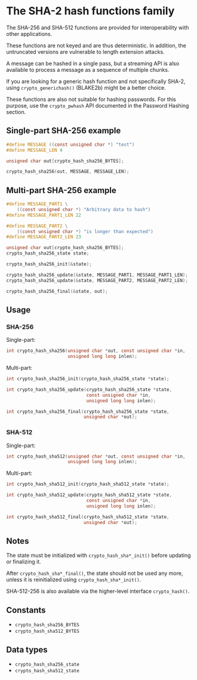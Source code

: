 # The SHA-2 hash functions family

The SHA-256 and SHA-512 functions are provided for interoperability with other applications.

These functions are not keyed and are thus deterministic. In addition, the untruncated versions are vulnerable to length extension attacks.

A message can be hashed in a single pass, but a streaming API is also available to process a message as a sequence of multiple chunks.

If you are looking for a generic hash function and not specifically SHA-2, using `crypto_generichash()` (BLAKE2b) might be a better choice.

These functions are also not suitable for hashing passwords. For this purpose, use the `crypto_pwhash` API documented in the Password Hashing section.

## Single-part SHA-256 example

```c
#define MESSAGE ((const unsigned char *) "test")
#define MESSAGE_LEN 4

unsigned char out[crypto_hash_sha256_BYTES];

crypto_hash_sha256(out, MESSAGE, MESSAGE_LEN);
```

## Multi-part SHA-256 example

```c
#define MESSAGE_PART1 \
    ((const unsigned char *) "Arbitrary data to hash")
#define MESSAGE_PART1_LEN 22

#define MESSAGE_PART2 \
    ((const unsigned char *) "is longer than expected")
#define MESSAGE_PART2_LEN 23

unsigned char out[crypto_hash_sha256_BYTES];
crypto_hash_sha256_state state;

crypto_hash_sha256_init(&state);

crypto_hash_sha256_update(&state, MESSAGE_PART1, MESSAGE_PART1_LEN);
crypto_hash_sha256_update(&state, MESSAGE_PART2, MESSAGE_PART2_LEN);

crypto_hash_sha256_final(&state, out);
```

## Usage

### SHA-256

Single-part:

```c
int crypto_hash_sha256(unsigned char *out, const unsigned char *in,
                       unsigned long long inlen);
```

Multi-part:

```c
int crypto_hash_sha256_init(crypto_hash_sha256_state *state);

int crypto_hash_sha256_update(crypto_hash_sha256_state *state,
                              const unsigned char *in,
                              unsigned long long inlen);

int crypto_hash_sha256_final(crypto_hash_sha256_state *state,
                             unsigned char *out);
```

### SHA-512

Single-part:

```c
int crypto_hash_sha512(unsigned char *out, const unsigned char *in,
                       unsigned long long inlen);
```

Multi-part:

```c
int crypto_hash_sha512_init(crypto_hash_sha512_state *state);

int crypto_hash_sha512_update(crypto_hash_sha512_state *state,
                              const unsigned char *in,
                              unsigned long long inlen);

int crypto_hash_sha512_final(crypto_hash_sha512_state *state,
                             unsigned char *out);
```

## Notes

The state must be initialized with `crypto_hash_sha*_init()` before updating or finalizing it.

After `crypto_hash_sha*_final()`, the state should not be used any more, unless it is reinitialized using `crypto_hash_sha*_init()`.

SHA-512-256 is also available via the higher-level interface `crypto_hash()`.

## Constants

- `crypto_hash_sha256_BYTES`
- `crypto_hash_sha512_BYTES`

## Data types

- `crypto_hash_sha256_state`
- `crypto_hash_sha512_state`
